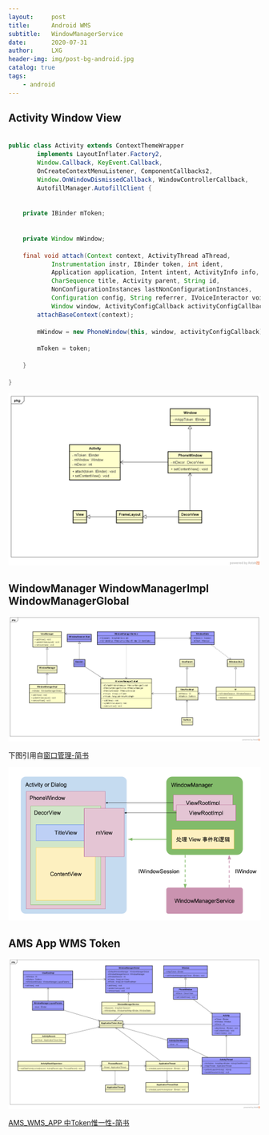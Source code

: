 ```yaml
---
layout:     post
title:      Android WMS
subtitle:   WindowManagerService
date:       2020-07-31
author:     LXG
header-img: img/post-bg-android.jpg
catalog: true
tags:
    - android
---
```


## Activity Window View

```java

public class Activity extends ContextThemeWrapper
        implements LayoutInflater.Factory2,
        Window.Callback, KeyEvent.Callback,
        OnCreateContextMenuListener, ComponentCallbacks2,
        Window.OnWindowDismissedCallback, WindowControllerCallback,
        AutofillManager.AutofillClient {


    private IBinder mToken;


    private Window mWindow;

    final void attach(Context context, ActivityThread aThread,
            Instrumentation instr, IBinder token, int ident,
            Application application, Intent intent, ActivityInfo info,
            CharSequence title, Activity parent, String id,
            NonConfigurationInstances lastNonConfigurationInstances,
            Configuration config, String referrer, IVoiceInteractor voiceInteractor,
            Window window, ActivityConfigCallback activityConfigCallback) {
        attachBaseContext(context);

        mWindow = new PhoneWindow(this, window, activityConfigCallback);

        mToken = token;

    }

}

```

![activity_window](/images/wms/activity_window.png)

## WindowManager WindowManagerImpl WindowManagerGlobal

![view_root_impl](/images/wms/view_root_impl.png)

下图引用自[窗口管理-简书](https://www.jianshu.com/p/3b5b6f2469d8)

![window_global](/images/wms/window_global.png)

## AMS App WMS Token

![apptoken](/images/wms/apptoken.png)

[AMS_WMS_APP 中Token惟一性-简书](https://www.jianshu.com/p/5e2efbaa2949)


